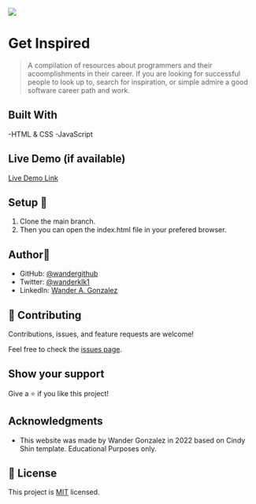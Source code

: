 ![](https://img.shields.io/badge/Microverse-blueviolet)

# Get Inspired

> A compilation of resources about programmers and their acoomplishments in their career. If you are looking for successful people to look up to, search for inspiration, or simple admire a good software career path and work.


## Built With

-HTML & CSS
-JavaScript

## Live Demo (if available)

[Live Demo Link](https://wandergithub.github.io/get-inspired/index.html)


## Setup 🧰

1. Clone the main branch.
2. Then you can open the index.html file in your prefered browser.

## Author👤

- GitHub: [@wandergithub](https://github.com/wandergithub)
- Twitter: [@wanderklk1](https://twitter.com/wanderklk1)
- LinkedIn: [Wander A. Gonzalez](https://www.linkedin.com/in/wander-a-gonzalez-53127b205/)

## 🤝 Contributing

Contributions, issues, and feature requests are welcome!

Feel free to check the [issues page](../../issues/).

## Show your support

Give a ⭐️ if you like this project!

## Acknowledgments

- This website was made by Wander Gonzalez in 2022 based on Cindy Shin template. Educational Purposes only.

## 📝 License

This project is [MIT](./MIT.md) licensed.
